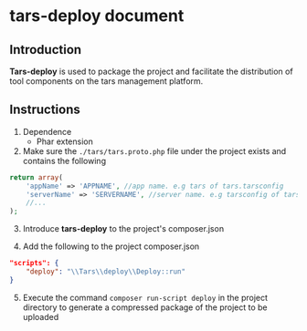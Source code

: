 # tars-deploy document

## Introduction

**Tars-deploy** is used to package the project and facilitate the distribution of tool components on the tars management platform.

## Instructions

1. Dependence
   - Phar extension
2. Make sure the `./tars/tars.proto.php` file under the project exists and contains the following

```php
return array(
    'appName' => 'APPNAME', //app name. e.g tars of tars.tarsconfig
    'serverName' => 'SERVERNAME', //server name. e.g tarsconfig of tars.tarsconfig
    //...
);
```

3. Introduce **tars-deploy** to the project's composer.json

4. Add the following to the project composer.json

```json
"scripts": {
    "deploy": "\\Tars\\deploy\\Deploy::run"
}
```

5. Execute the command `composer run-script deploy` in the project directory to generate a compressed package of the project to be uploaded
